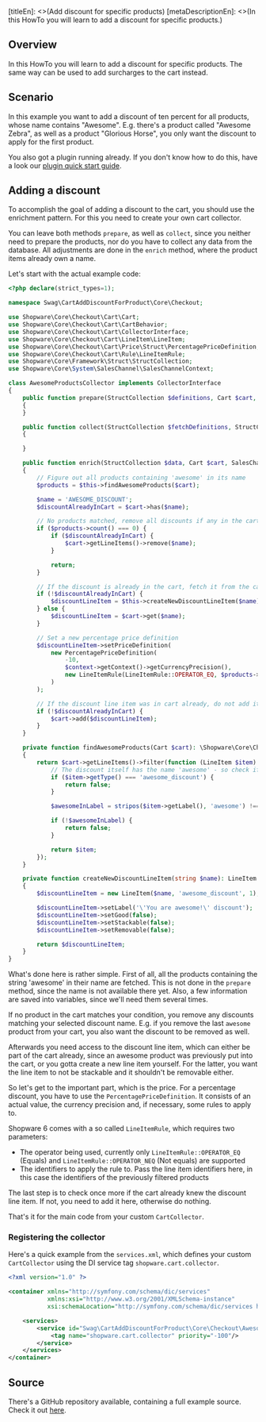 [titleEn]: <>(Add discount for specific products)
[metaDescriptionEn]: <>(In this HowTo you will learn to add a discount for specific products.)

## Overview

In this HowTo you will learn to add a discount for specific products.
The same way can be used to add surcharges to the cart instead.

## Scenario

In this example you want to add a discount of ten percent for all products, whose name contains "Awesome".
E.g. there's a product called "Awesome Zebra", as well as a product "Glorious Horse", you only want the
discount to apply for the first product.

You also got a plugin running already.
If you don't know how to do this, have a look our [plugin quick start guide](./../2-internals/4-plugins/010-plugin-quick-start.md).

## Adding a discount

To accomplish the goal of adding a discount to the cart, you should use the enrichment pattern.
For this you need to create your own cart collector.

You can leave both methods `prepare`, as well as `collect`, since you neither need to prepare the products, nor
do you have to collect any data from the database.
All adjustments are done in the `enrich` method, where the product items already own a name.

Let's start with the actual example code:
```php
<?php declare(strict_types=1);

namespace Swag\CartAddDiscountForProduct\Core\Checkout;

use Shopware\Core\Checkout\Cart\Cart;
use Shopware\Core\Checkout\Cart\CartBehavior;
use Shopware\Core\Checkout\Cart\CollectorInterface;
use Shopware\Core\Checkout\Cart\LineItem\LineItem;
use Shopware\Core\Checkout\Cart\Price\Struct\PercentagePriceDefinition;
use Shopware\Core\Checkout\Cart\Rule\LineItemRule;
use Shopware\Core\Framework\Struct\StructCollection;
use Shopware\Core\System\SalesChannel\SalesChannelContext;

class AwesomeProductsCollector implements CollectorInterface
{
    public function prepare(StructCollection $definitions, Cart $cart, SalesChannelContext $context, CartBehavior $behavior): void
    {
    }

    public function collect(StructCollection $fetchDefinitions, StructCollection $data, Cart $cart, SalesChannelContext $context, CartBehavior $behavior): void
    {

    }

    public function enrich(StructCollection $data, Cart $cart, SalesChannelContext $context, CartBehavior $behavior): void
    {
        // Figure out all products containing 'awesome' in its name
        $products = $this->findAwesomeProducts($cart);

        $name = 'AWESOME_DISCOUNT';
        $discountAlreadyInCart = $cart->has($name);

        // No products matched, remove all discounts if any in the cart
        if ($products->count() === 0) {
            if ($discountAlreadyInCart) {
                $cart->getLineItems()->remove($name);
            }

            return;
        }

        // If the discount is already in the cart, fetch it from the cart. Otherwise, create it
        if (!$discountAlreadyInCart) {
            $discountLineItem = $this->createNewDiscountLineItem($name);
        } else {
            $discountLineItem = $cart->get($name);
        }

        // Set a new percentage price definition
        $discountLineItem->setPriceDefinition(
            new PercentagePriceDefinition(
                -10,
                $context->getContext()->getCurrencyPrecision(),
                new LineItemRule(LineItemRule::OPERATOR_EQ, $products->getKeys())
            )
        );

        // If the discount line item was in cart already, do not add it again
        if (!$discountAlreadyInCart) {
            $cart->add($discountLineItem);
        }
    }

    private function findAwesomeProducts(Cart $cart): \Shopware\Core\Checkout\Cart\LineItem\LineItemCollection
    {
        return $cart->getLineItems()->filter(function (LineItem $item) {
            // The discount itself has the name 'awesome' - so check if the type matches to our discount
            if ($item->getType() === 'awesome_discount') {
                return false;
            }

            $awesomeInLabel = stripos($item->getLabel(), 'awesome') !== false;

            if (!$awesomeInLabel) {
                return false;
            }

            return $item;
        });
    }

    private function createNewDiscountLineItem(string $name): LineItem
    {
        $discountLineItem = new LineItem($name, 'awesome_discount', 1);

        $discountLineItem->setLabel('\'You are awesome!\' discount');
        $discountLineItem->setGood(false);
        $discountLineItem->setStackable(false);
        $discountLineItem->setRemovable(false);

        return $discountLineItem;
    }
}

```

What's done here is rather simple.
First of all, all the products containing the string 'awesome' in their name are fetched.
This is not done in the `prepare` method, since the name is not available there yet.
Also, a few information are saved into variables, since we'll need them several times.

If no product in the cart matches your condition, you remove any discounts matching your selected discount name.
E.g. if you remove the last `awesome` product from your cart, you also want the discount to be removed as well.

Afterwards you need access to the discount line item, which can either be part of the cart already, since an awesome product
was previously put into the cart, or you gotta create a new line item yourself.
For the latter, you want the line item to not be stackable and it shouldn't be removable either.

So let's get to the important part, which is the price.
For a percentage discount, you have to use the `PercentagePriceDefinition`.
It consists of an actual value, the currency precision and, if necessary, some rules to apply to.

Shopware 6 comes with a so called `LineItemRule`, which requires two parameters:
- The operator being used, currently only `LineItemRule::OPERATOR_EQ` (Equals) and `LineItemRule::OPERATOR_NEQ` (Not equals) are supported
- The identifiers to apply the rule to. Pass the line item identifiers here, in this case the identifiers of the previously filtered products

The last step is to check once more if the cart already knew the discount line item.
If not, you need to add it here, otherwise do nothing.

That's it for the main code from your custom `CartCollector`.

### Registering the collector

Here's a quick example from the `services.xml`, which defines your custom `CartCollector` using the DI service tag `shopware.cart.collector`.

```xml
<?xml version="1.0" ?>

<container xmlns="http://symfony.com/schema/dic/services"
           xmlns:xsi="http://www.w3.org/2001/XMLSchema-instance"
           xsi:schemaLocation="http://symfony.com/schema/dic/services http://symfony.com/schema/dic/services/services-1.0.xsd">

    <services>
        <service id="Swag\CartAddDiscountForProduct\Core\Checkout\AwesomeProductsCollector">
            <tag name="shopware.cart.collector" priority="-100"/>
        </service>
    </services>
</container>
```

## Source

There's a GitHub repository available, containing a full example source.
Check it out [here](https://github.com/shopware/swag-docs-cart-add-discount).
